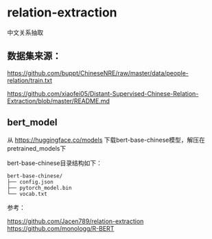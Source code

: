 # relation-extraction
中文关系抽取

## 数据集来源：
https://github.com/buppt/ChineseNRE/raw/master/data/people-relation/train.txt

https://github.com/xiaofei05/Distant-Supervised-Chinese-Relation-Extraction/blob/master/README.md

## bert_model
从 https://huggingface.co/models 下载bert-base-chinese模型，解压在pretrained_models下

bert-base-chinese目录结构如下：
```
bert-base-chinese/
├── config.json
├── pytorch_model.bin
└── vocab.txt
```


参考：

https://github.com/Jacen789/relation-extraction
https://github.com/monologg/R-BERT


